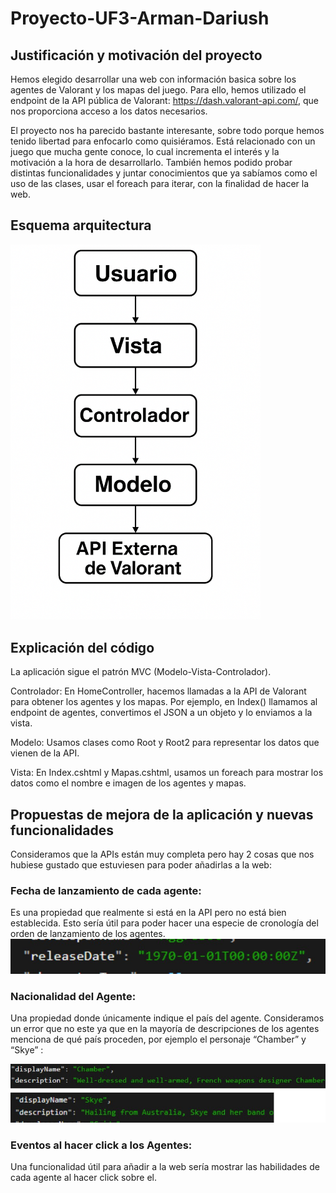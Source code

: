 # Proyecto-UF3-Arman-Dariush

## Justificación y motivación del proyecto

Hemos elegido desarrollar una web con información basica sobre los agentes de Valorant y los mapas del juego.
Para ello, hemos utilizado el endpoint de la API pública de Valorant: https://dash.valorant-api.com/, que nos proporciona acceso a los datos necesarios.

El proyecto nos ha parecido bastante interesante, sobre todo porque hemos tenido libertad para enfocarlo como quisiéramos. Está relacionado con un juego que mucha gente conoce, lo cual incrementa el interés y la motivación a la hora de desarrollarlo. También hemos podido probar distintas funcionalidades y juntar conocimientos que ya sabíamos como el uso de las clases, usar
el foreach para  iterar, con la finalidad de hacer la web. 

## Esquema arquitectura
<img src="https://github.com/Dariushzz/Projecte-UF3-Arman-Dariush/blob/main/esquema%20arquitectura.png" width="400"/>

## Explicación del código 
La aplicación sigue el patrón MVC (Modelo-Vista-Controlador).

Controlador: En HomeController, hacemos llamadas a la API de Valorant para obtener los agentes y los mapas. Por ejemplo, en Index() llamamos al endpoint de agentes, convertimos el JSON a un objeto y lo enviamos a la vista.

Modelo: Usamos clases como Root y Root2 para representar los datos que vienen de la API.

Vista: En Index.cshtml y Mapas.cshtml, usamos un foreach para mostrar los datos como el nombre e imagen de los agentes y mapas.


## Propuestas de mejora de la aplicación y nuevas funcionalidades 
Consideramos que la APIs están muy completa pero hay 2 cosas que nos hubiese gustado que estuviesen para poder añadirlas a la web:

### Fecha de lanzamiento de cada agente:
Es una propiedad que realmente si está en la API pero no está bien establecida. Esto sería útil para poder hacer una especie de cronología del orden de lanzamiento de los agentes.
![Image Alt](https://github.com/Dariushzz/Projecte-UF3-Arman-Dariush/blob/1afc8cfd9843b77d951275a5bc4cb627cd3a11c0/Captura1.jpg)

### Nacionalidad del Agente: 
Una propiedad donde únicamente indique el país del agente. Consideramos un error que no este ya que en la mayoría de descripciones de los agentes menciona de qué país proceden,
por ejemplo el personaje “Chamber” y “Skye” :

![Image Alt](https://github.com/Dariushzz/Projecte-UF3-Arman-Dariush/blob/20947e5bd846ed9210f49e861c3b9d3a5a56b300/Captura2.jpg)

### Eventos al hacer click a los Agentes:
Una funcionalidad útil para añadir a la web sería mostrar las habilidades de cada agente al hacer click sobre el.

